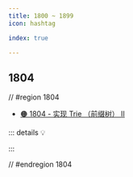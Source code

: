 ```yaml
---
title: 1800 ~ 1899
icon: hashtag

index: true

---
```


<!-- more -->

## 1804

// #region 1804

- [🟠 1804 - 实现 Trie （前缀树） II](https://leetcode.cn/problems/implement-trie-ii-prefix-tree)

::: details 💡

:::

// #endregion 1804
